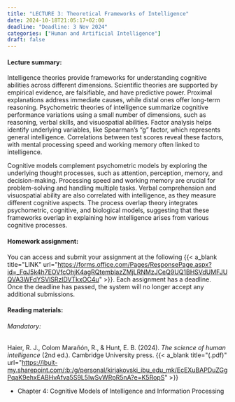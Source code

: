```yaml
---
title: "LECTURE 3: Theoretical Frameworks of Intelligence"
date: 2024-10-18T21:05:17+02:00
deadline: "Deadline: 3 Nov 2024"
categories: ["Human and Artificial Intelligence"]
draft: false
---
```


#### Lecture summary:

Intelligence theories provide frameworks for understanding cognitive abilities across different dimensions. Scientific theories are supported by empirical evidence, are falsifiable, and have predictive power. Proximal explanations address immediate causes, while distal ones offer long-term reasoning. Psychometric theories of intelligence summarize cognitive performance variations using a small number of dimensions, such as reasoning, verbal skills, and visuospatial abilities. Factor analysis helps identify underlying variables, like Spearman’s “g” factor, which represents general intelligence. Correlations between test scores reveal these factors, with mental processing speed and working memory often linked to intelligence.

Cognitive models complement psychometric models by exploring the underlying thought processes, such as attention, perception, memory, and decision-making. Processing speed and working memory are crucial for problem-solving and handling multiple tasks. Verbal comprehension and visuospatial ability are also correlated with intelligence, as they measure different cognitive aspects. The process overlap theory integrates psychometric, cognitive, and biological models, suggesting that these frameworks overlap in explaining how intelligence arises from various cognitive processes.

#### Homework assignment:

You can access and submit your assignment at the following {{< a_blank title="LINK" url="https://forms.office.com/Pages/ResponsePage.aspx?id=_FqJ5k4h7EOVfcOhjK4agRQtemblazZMjLRNMzJCeQ9UQ1BHSVdUMFJUQVA3WFdYSVlSRzlDVTkxOC4u" >}}. Each assignment has a deadline. Once the deadline has passed, the system will no longer accept any additional submissions.

#### Reading materials:

###### Mandatory:

Haier, R. J., Colom Marañón, R., & Hunt, E. B. (2024). *The science of human intelligence* (2nd ed.). Cambridge University press. {{< a_blank title="(.pdf)" url="https://ibuit-my.sharepoint.com/:b:/g/personal/kirjakovski_ibu_edu_mk/EcEXuBAPDuZGgPqaK9ehxEABHvAfva5S9L5IwSvWRpR5nA?e=K5RopS" >}}

* Chapter 4: Cognitive Models of Intelligence and Information Processing

<!-- Optional:

* Boden, M. A. (2016). *AI: Its nature and future.* Oxford University Press. {{< a_blank title="(.pdf)" url="https://ibuit-my.sharepoint.com/:b:/g/personal/kirjakovski_ibu_edu_mk/EWxTY72ZMS5ErkFPlQ_CMGsB6Ifx3WgcFJuPdPPXGtF6cg?e=wlBo7W" >}} -->
